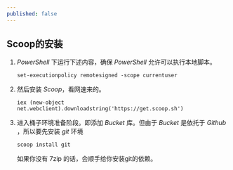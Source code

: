 ```yaml
---
published: false
---
```

## Scoop的安装

1. _PowerShell_ 下运行下述内容，确保 _PowerShell_ 允许可以执行本地脚本。

	`set-executionpolicy remotesigned -scope currentuser`

2. 然后安装 _Scoop_，看网速来的。

	`iex (new-object net.webclient).downloadstring('https://get.scoop.sh')`
    
3. 进入桶子环境准备阶段。即添加 _Bucket_ 库。但由于 _Bucket_ 是依托于 _Github_ ，所以要先安装 _git_ 环境
	
    `scoop install git`
    
    如果你没有 7zip 的话，会顺手给你安装git的依赖。